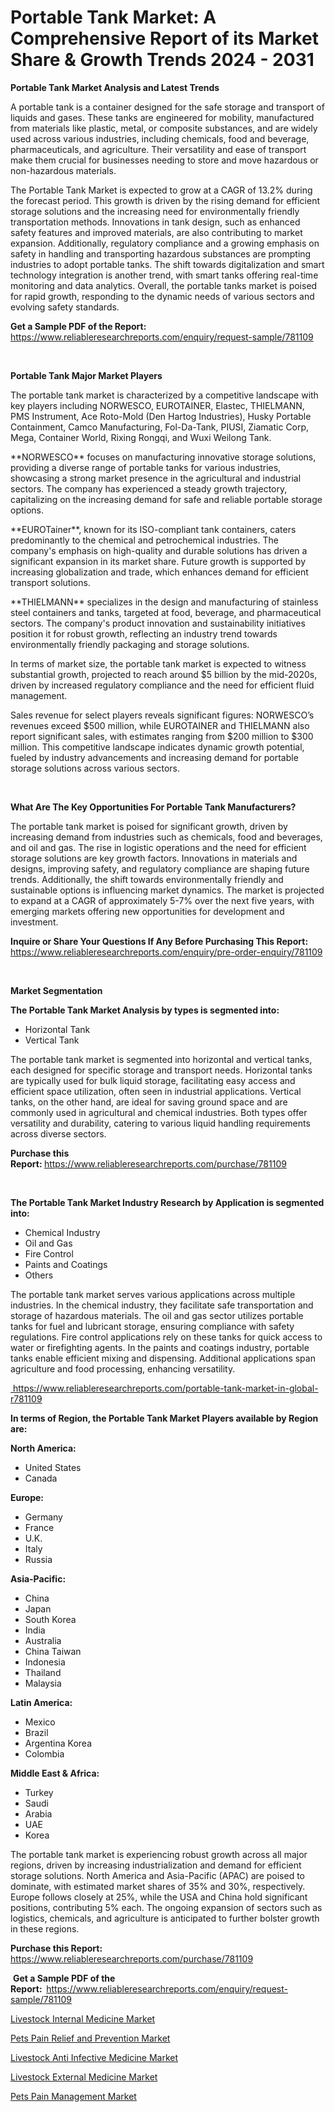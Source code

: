 <p><h1>Portable Tank Market: A Comprehensive Report of its Market Share & Growth Trends 2024 - 2031</h1></p><p><strong>Portable Tank Market Analysis and Latest Trends</strong></p>
<p><p>A portable tank is a container designed for the safe storage and transport of liquids and gases. These tanks are engineered for mobility, manufactured from materials like plastic, metal, or composite substances, and are widely used across various industries, including chemicals, food and beverage, pharmaceuticals, and agriculture. Their versatility and ease of transport make them crucial for businesses needing to store and move hazardous or non-hazardous materials.</p><p>The Portable Tank Market is expected to grow at a CAGR of 13.2% during the forecast period. This growth is driven by the rising demand for efficient storage solutions and the increasing need for environmentally friendly transportation methods. Innovations in tank design, such as enhanced safety features and improved materials, are also contributing to market expansion. Additionally, regulatory compliance and a growing emphasis on safety in handling and transporting hazardous substances are prompting industries to adopt portable tanks. The shift towards digitalization and smart technology integration is another trend, with smart tanks offering real-time monitoring and data analytics. Overall, the portable tanks market is poised for rapid growth, responding to the dynamic needs of various sectors and evolving safety standards.</p></p>
<p><strong>Get a Sample PDF of the Report:&nbsp;</strong> <a href="https://www.reliableresearchreports.com/enquiry/request-sample/781109?utm_campaign=1629&utm_medium=2&utm_source=Github&utm_content=ia&utm_term=15102024&utm_id=portable-tank">https://www.reliableresearchreports.com/enquiry/request-sample/781109</a></p>
<p>&nbsp;</p>
<p><strong>Portable Tank Major Market Players</strong></p>
<p><p>The portable tank market is characterized by a competitive landscape with key players including NORWESCO, EUROTAINER, Elastec, THIELMANN, PMS Instrument, Ace Roto-Mold (Den Hartog Industries), Husky Portable Containment, Camco Manufacturing, Fol-Da-Tank, PIUSI, Ziamatic Corp, Mega, Container World, Rixing Rongqi, and Wuxi Weilong Tank.</p><p>**NORWESCO** focuses on manufacturing innovative storage solutions, providing a diverse range of portable tanks for various industries, showcasing a strong market presence in the agricultural and industrial sectors. The company has experienced a steady growth trajectory, capitalizing on the increasing demand for safe and reliable portable storage options.</p><p>**EUROTainer**, known for its ISO-compliant tank containers, caters predominantly to the chemical and petrochemical industries. The company's emphasis on high-quality and durable solutions has driven a significant expansion in its market share. Future growth is supported by increasing globalization and trade, which enhances demand for efficient transport solutions.</p><p>**THIELMANN** specializes in the design and manufacturing of stainless steel containers and tanks, targeted at food, beverage, and pharmaceutical sectors. The company's product innovation and sustainability initiatives position it for robust growth, reflecting an industry trend towards environmentally friendly packaging and storage solutions.</p><p>In terms of market size, the portable tank market is expected to witness substantial growth, projected to reach around $5 billion by the mid-2020s, driven by increased regulatory compliance and the need for efficient fluid management.</p><p>Sales revenue for select players reveals significant figures: NORWESCO’s revenues exceed $500 million, while EUROTAINER and THIELMANN also report significant sales, with estimates ranging from $200 million to $300 million. This competitive landscape indicates dynamic growth potential, fueled by industry advancements and increasing demand for portable storage solutions across various sectors.</p></p>
<p>&nbsp;</p>
<p><strong>What Are The Key Opportunities For Portable Tank Manufacturers?</strong></p>
<p><p>The portable tank market is poised for significant growth, driven by increasing demand from industries such as chemicals, food and beverages, and oil and gas. The rise in logistic operations and the need for efficient storage solutions are key growth factors. Innovations in materials and designs, improving safety, and regulatory compliance are shaping future trends. Additionally, the shift towards environmentally friendly and sustainable options is influencing market dynamics. The market is projected to expand at a CAGR of approximately 5-7% over the next five years, with emerging markets offering new opportunities for development and investment.</p></p>
<p><strong>Inquire or Share Your Questions If Any Before Purchasing This Report:</strong> <a href="https://www.reliableresearchreports.com/enquiry/pre-order-enquiry/781109?utm_campaign=1629&utm_medium=2&utm_source=Github&utm_content=ia&utm_term=15102024&utm_id=portable-tank">https://www.reliableresearchreports.com/enquiry/pre-order-enquiry/781109</a></p>
<p>&nbsp;</p>
<p><strong>Market Segmentation</strong></p>
<p><strong>The Portable Tank Market Analysis by types is segmented into:</strong></p>
<p><ul><li>Horizontal Tank</li><li>Vertical Tank</li></ul></p>
<p><p>The portable tank market is segmented into horizontal and vertical tanks, each designed for specific storage and transport needs. Horizontal tanks are typically used for bulk liquid storage, facilitating easy access and efficient space utilization, often seen in industrial applications. Vertical tanks, on the other hand, are ideal for saving ground space and are commonly used in agricultural and chemical industries. Both types offer versatility and durability, catering to various liquid handling requirements across diverse sectors.</p></p>
<p><strong>Purchase this Report:&nbsp;</strong><a href="https://www.reliableresearchreports.com/purchase/781109?utm_campaign=1629&utm_medium=2&utm_source=Github&utm_content=ia&utm_term=15102024&utm_id=portable-tank">https://www.reliableresearchreports.com/purchase/781109</a></p>
<p>&nbsp;</p>
<p><strong>The Portable Tank Market Industry Research by Application is segmented into:</strong></p>
<p><ul><li>Chemical Industry</li><li>Oil and Gas</li><li>Fire Control</li><li>Paints and Coatings</li><li>Others</li></ul></p>
<p><p>The portable tank market serves various applications across multiple industries. In the chemical industry, they facilitate safe transportation and storage of hazardous materials. The oil and gas sector utilizes portable tanks for fuel and lubricant storage, ensuring compliance with safety regulations. Fire control applications rely on these tanks for quick access to water or firefighting agents. In the paints and coatings industry, portable tanks enable efficient mixing and dispensing. Additional applications span agriculture and food processing, enhancing versatility.</p></p>
<p><a href="https://www.reliableresearchreports.com/portable-tank-market-in-global-r781109?utm_campaign=1629&utm_medium=2&utm_source=Github&utm_content=ia&utm_term=15102024&utm_id=portable-tank">&nbsp;https://www.reliableresearchreports.com/portable-tank-market-in-global-r781109</a></p>
<p><strong>In terms of Region, the Portable Tank Market Players available by Region are:</strong></p>
<p>
    <p> <strong> North America: </strong>
        <ul>
            <li>United States</li>
            <li>Canada</li>
        </ul>
        </p> 
    <p> <strong> Europe: </strong>
        <ul>
            <li>Germany</li>
            <li>France</li>
            <li>U.K.</li>
            <li>Italy</li>
            <li>Russia</li>
        </ul>
        </p> 
    <p> <strong> Asia-Pacific: </strong>
        <ul>
            <li>China</li>
            <li>Japan</li>
            <li>South Korea</li>
            <li>India</li>
            <li>Australia</li>
            <li>China Taiwan</li>
            <li>Indonesia</li>
            <li>Thailand</li>
            <li>Malaysia</li>
        </ul>
        </p> 
    <p> <strong> Latin America: </strong>
        <ul>
            <li>Mexico</li>
            <li>Brazil</li>
            <li>Argentina Korea</li>
            <li>Colombia</li>
        </ul>
        </p> 
    <p> <strong> Middle East & Africa: </strong>
        <ul>
            <li>Turkey</li>
            <li>Saudi</li>
            <li>Arabia</li>
            <li>UAE</li>
            <li>Korea</li>
        </ul>
    </p>
    </p>
<p><p>The portable tank market is experiencing robust growth across all major regions, driven by increasing industrialization and demand for efficient storage solutions. North America and Asia-Pacific (APAC) are poised to dominate, with estimated market shares of 35% and 30%, respectively. Europe follows closely at 25%, while the USA and China hold significant positions, contributing 5% each. The ongoing expansion of sectors such as logistics, chemicals, and agriculture is anticipated to further bolster growth in these regions.</p></p>
<p><strong>Purchase this Report: </strong><a href="https://www.reliableresearchreports.com/purchase/781109?utm_campaign=1629&utm_medium=2&utm_source=Github&utm_content=ia&utm_term=15102024&utm_id=portable-tank">https://www.reliableresearchreports.com/purchase/781109</a></p>
<p>&nbsp;<strong>Get a Sample PDF of the Report:&nbsp;&nbsp;</strong><a href="https://www.reliableresearchreports.com/enquiry/request-sample/781109?utm_campaign=1629&utm_medium=2&utm_source=Github&utm_content=ia&utm_term=15102024&utm_id=portable-tank">https://www.reliableresearchreports.com/enquiry/request-sample/781109</a></p>
<p><strong></strong></p>
<p><p><a href="https://www.linkedin.com/pulse/livestock-internal-medicine-market-trends-focusing-insight-forecast-itkcf?utm_campaign=1629&utm_medium=2&utm_source=Github&utm_content=ia&utm_term=15102024&utm_id=portable-tank">Livestock Internal Medicine Market</a></p><p><a href="https://www.linkedin.com/pulse/pets-pain-relief-prevention-momentum-charting-149-cagr-path-guxif?utm_campaign=1629&utm_medium=2&utm_source=Github&utm_content=ia&utm_term=15102024&utm_id=portable-tank">Pets Pain Relief and Prevention Market</a></p><p><a href="https://www.linkedin.com/pulse/decoding-livestock-anti-infective-medicine-market-signals-growth-tutjf?utm_campaign=1629&utm_medium=2&utm_source=Github&utm_content=ia&utm_term=15102024&utm_id=portable-tank">Livestock Anti Infective Medicine Market</a></p><p><a href="https://www.linkedin.com/pulse/livestock-external-medicine-market-emerging-trends-future-prospects-mvo0f?utm_campaign=1629&utm_medium=2&utm_source=Github&utm_content=ia&utm_term=15102024&utm_id=portable-tank">Livestock External Medicine Market</a></p><p><a href="https://www.linkedin.com/pulse/pets-pain-management-market-report-product-type-end-use-application-s7llf?utm_campaign=1629&utm_medium=2&utm_source=Github&utm_content=ia&utm_term=15102024&utm_id=portable-tank">Pets Pain Management Market</a></p></p>